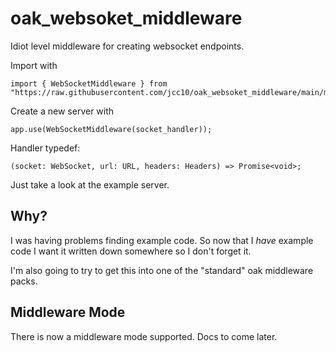 # oak_websoket_middleware
Idiot level middleware for creating websocket endpoints.

Import with
```
import { WebSocketMiddleware } from "https://raw.githubusercontent.com/jcc10/oak_websoket_middleware/main/mod.ts";
```

Create a new server with
```
app.use(WebSocketMiddleware(socket_handler));
```

Handler typedef:
```
(socket: WebSocket, url: URL, headers: Headers) => Promise<void>;
```

Just take a look at the example server.

## Why?
I was having problems finding example code. So now that I *have* example code I want it written down somewhere so I don't forget it.

I'm also going to try to get this into one of the "standard" oak middleware packs.


## Middleware Mode
There is now a middleware mode supported. Docs to come later.